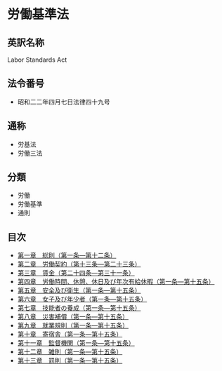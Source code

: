 # 労働基準法

## 英訳名称

Labor Standards Act

## 法令番号

- 昭和二二年四月七日法律四十九号

## 通称

- 労基法
- 労働三法

## 分類

- 労働
- 労働基準
- 通則

## 目次

- [第一章　総則（第一条―第十二条）](/chapter1.md#%E7%AC%AC%E4%B8%80%E7%AB%A0%E7%B7%8F%E5%89%87)
- [第二章　労働契約（第十三条―第二十三条）](/chapter2.md#%E7%AC%AC%E4%BA%8C%E7%AB%A0%E5%8A%B4%E5%83%8D%E5%A5%91%E7%B4%84)
- [第三章　賃金（第二十四条―第三十一条）](/chapter3.md#%E7%AC%AC%E4%B8%89%E7%AB%A0%E8%B3%83%E9%87%91)
- [第四章　労働時間、休憩、休日及び年次有給休暇（第一条―第十五条）]()
- [第五章　安全及び衛生（第一条―第十五条）]()
- [第六章　女子及び年少者（第一条―第十五条）]()
- [第七章　技能者の養成（第一条―第十五条）]()
- [第八章　災害補償（第一条―第十五条）]()
- [第九章　就業規則（第一条―第十五条）]()
- [第十章　寄宿舎（第一条―第十五条）]()
- [第十一章　監督機関（第一条―第十五条）]()
- [第十二章　雑則（第一条―第十五条）]()
- [第十三章　罰則（第一条―第十五条）]()
